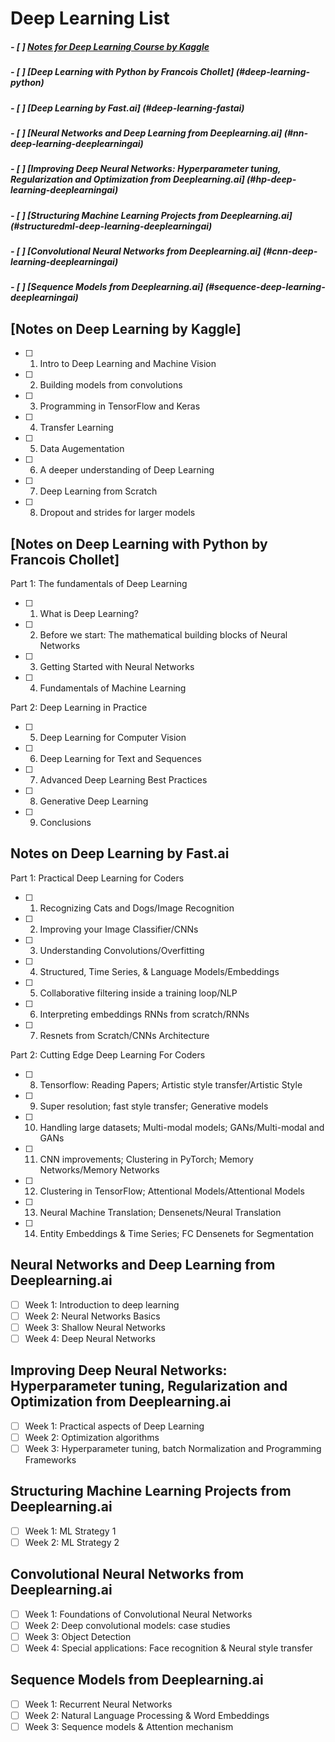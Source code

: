 # Deep Learning List

##### - [ ] [Notes for Deep Learning Course by Kaggle](#kaggle-deep-learning)

##### - [ ] [Deep Learning with Python by Francois Chollet] (#deep-learning-python)

##### - [ ] [Deep Learning by Fast.ai] (#deep-learning-fastai)

##### - [ ] [Neural Networks and Deep Learning from Deeplearning.ai] (#nn-deep-learning-deeplearningai)

##### - [ ] [Improving Deep Neural Networks: Hyperparameter tuning, Regularization and Optimization from Deeplearning.ai] (#hp-deep-learning-deeplearningai)

##### - [ ] [Structuring Machine Learning Projects from Deeplearning.ai] (#structuredml-deep-learning-deeplearningai)

##### - [ ] [Convolutional Neural Networks from Deeplearning.ai] (#cnn-deep-learning-deeplearningai)

##### - [ ] [Sequence Models from Deeplearning.ai] (#sequence-deep-learning-deeplearningai)
 
<a name="kaggle-deep-learning"></a>
## [Notes on Deep Learning by Kaggle]

- [ ] 1. Intro to Deep Learning and Machine Vision 
- [ ] 2. Building models from convolutions
- [ ] 3. Programming in TensorFlow and Keras
- [ ] 4. Transfer Learning 
- [ ] 5. Data Augementation
- [ ] 6. A deeper understanding of Deep Learning
- [ ] 7. Deep Learning from Scratch 
- [ ] 8. Dropout and strides for larger models

<a name="deep-learning-python"></a>
## [Notes on Deep Learning with Python by Francois Chollet]

Part 1: The fundamentals of Deep Learning
- [ ] 1. What is Deep Learning? 
- [ ] 2. Before we start: The mathematical building blocks of Neural Networks
- [ ] 3. Getting Started with Neural Networks 
- [ ] 4. Fundamentals of Machine Learning

Part 2: Deep Learning in Practice
- [ ] 5. Deep Learning for Computer Vision
- [ ] 6. Deep Learning for Text and Sequences
- [ ] 7. Advanced Deep Learning Best Practices
- [ ] 8. Generative Deep Learning 
- [ ] 9. Conclusions

<a name="deep-learning-fastai"></a>
## Notes on Deep Learning by Fast.ai 

Part 1: Practical Deep Learning for Coders
- [ ] 1. Recognizing Cats and Dogs/Image Recognition
- [ ] 2. Improving your Image Classifier/CNNs
- [ ] 3. Understanding Convolutions/Overfitting
- [ ] 4. Structured, Time Series, & Language Models/Embeddings
- [ ] 5. Collaborative filtering inside a training loop/NLP
- [ ] 6. Interpreting embeddings RNNs from scratch/RNNs
- [ ] 7. Resnets from Scratch/CNNs Architecture 

Part 2: Cutting Edge Deep Learning For Coders 
- [ ] 8. Tensorflow: Reading Papers; Artistic style transfer/Artistic Style
- [ ] 9. Super resolution; fast style transfer; Generative models
- [ ] 10. Handling large datasets; Multi-modal models; GANs/Multi-modal and GANs
- [ ] 11. CNN improvements; Clustering in PyTorch; Memory Networks/Memory Networks
- [ ] 12. Clustering in TensorFlow; Attentional Models/Attentional Models 
- [ ] 13. Neural Machine Translation; Densenets/Neural Translation
- [ ] 14. Entity Embeddings & Time Series; FC Densenets for Segmentation

<a name="nn-deep-learning-deeplearningai"></a>
## Neural Networks and Deep Learning from Deeplearning.ai

- [ ] Week 1: Introduction to deep learning
- [ ] Week 2: Neural Networks Basics
- [ ] Week 3: Shallow Neural Networks
- [ ] Week 4: Deep Neural Networks

<a name="hp-deep-learning-deeplearningai"></a>
## Improving Deep Neural Networks: Hyperparameter tuning, Regularization and Optimization from Deeplearning.ai

- [ ] Week 1: Practical aspects of Deep Learning 
- [ ] Week 2: Optimization algorithms 
- [ ] Week 3: Hyperparameter tuning, batch Normalization and Programming Frameworks

<a name="structuredml-deep-learning-deeplearningai"></a>
## Structuring Machine Learning Projects from Deeplearning.ai

- [ ] Week 1: ML Strategy 1
- [ ] Week 2: ML Strategy 2

<a name="cnn-deep-learning-deeplearningai"></a>
## Convolutional Neural Networks from Deeplearning.ai

- [ ] Week 1: Foundations of Convolutional Neural Networks
- [ ] Week 2: Deep convolutional models: case studies
- [ ] Week 3: Object Detection
- [ ] Week 4: Special applications: Face recognition & Neural style transfer

<a name="sequence-deep-learning-deeplearningai"></a>
## Sequence Models from Deeplearning.ai

- [ ] Week 1: Recurrent Neural Networks
- [ ] Week 2: Natural Language Processing & Word Embeddings
- [ ] Week 3: Sequence models & Attention mechanism
